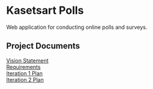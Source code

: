 
# Kasetsart Polls

Web application for conducting online polls and surveys.

## Project Documents

[Vision Statement](../../wiki/Vision%20Statement)   
[Requirements](../../wiki/Requirements)    
[Iteration 1 Plan](../../wiki/Iteration%201%20Plan)    
[Iteration 2 Plan](../../wiki/Iteration%%202%20Plan)


